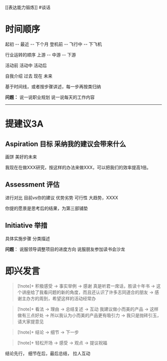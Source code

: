 [[表达能力锻炼]] 
#谈话 

# 时间顺序
起初 -- 最近 -- 下个月
登机前 -- 飞行中 -- 下飞机

行业运转的顺序
上游 -- 中游 -- 下游

活动前 活动中 活动后

自我介绍
过去 现在 未来

基于时间线，或者按步骤讲述，每一步再按类归纳

**问题：**
说一说职业规划
说一说每天的工作内容

---
# 提建议3A

## Aspiration 目标 采纳我的建议会带来什么

画饼 美好的未来

我现在在做XXX研究，按这样的办法来做XXX，可以把我们的效率提高1倍。

## Assessment 评估
进行对比
目前vs你的建议 优势劣势
可行性 大趋势，XXXX

你提的愿景是思考后的结果，为第三部铺垫

## Initiative 举措
具体实施步骤
分类描述

**问题**：
说服领导调整项目的进度方向
说服朋友参加读书会沙龙


# 即兴发言

>[!note]+ 积极感受 -> 事实举例 -> 感谢
真是听君一席话，胜读十年书 -> 这个讲座给了我看问题的新的角度，而且还认识了许多志同道合的朋友 -> 感谢主办方的周到，希望这样的活动经常办

>[!note]+ 看法 -> 理由 -> 总结复述 -> 互动
我建议做小而美的产品 -> 这样做有三点好处 -> 所以我认为小而美的产品更有吸引力 -> 我只是抛砖引玉，请大家提意见

>[!note]+ 结论 -> 细节 -> 下一步

>[!note]+ 轻松开场 ->  感受 -> 观点 -> 提议祝福

结论先行， 细节在后，最后总结， 拉人互动
